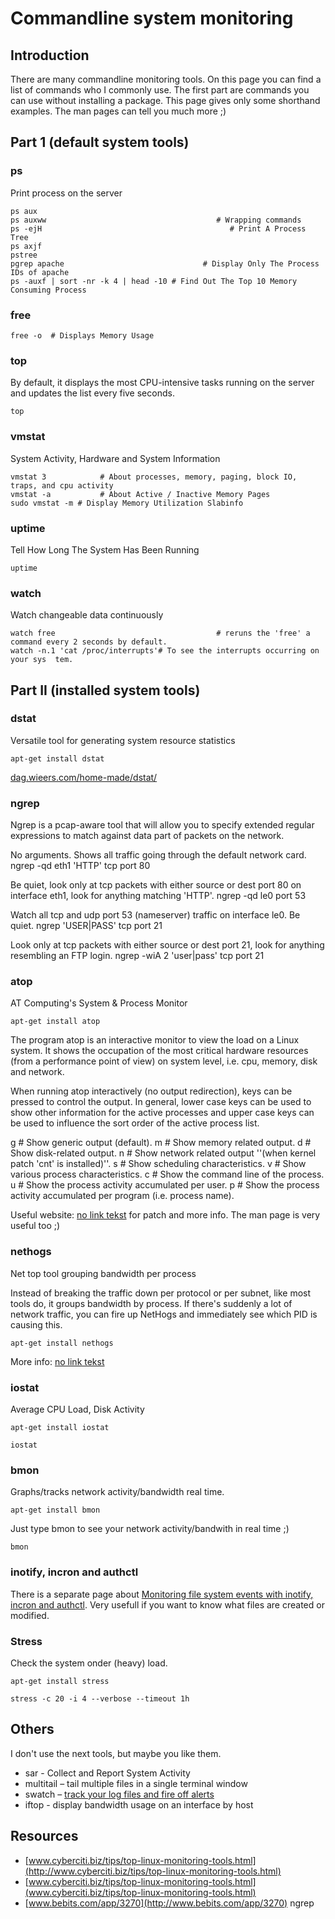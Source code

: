 # Commandline system monitoring

## Introduction

There are many commandline monitoring tools. On this page you can find a list of commands who I commonly use. The first part are commands you can use without installing a package. This page gives only some shorthand examples. The man pages can tell you much more ;)

## Part 1 (default system tools)

### ps

Print process on the server

    ps aux
    ps auxww                                      # Wrapping commands
    ps -ejH                                          # Print A Process Tree
    ps axjf
    pstree
    pgrep apache                               # Display Only The Process IDs of apache
    ps -auxf | sort -nr -k 4 | head -10 # Find Out The Top 10 Memory Consuming Process

### free

    free -o  # Displays Memory Usage

### top

By default, it displays the most CPU-intensive tasks running on the server and updates the list every five seconds.

    top

### vmstat

System Activity, Hardware and System Information

    vmstat 3            # About processes, memory, paging, block IO, traps, and cpu activity
    vmstat -a           # About Active / Inactive Memory Pages
    sudo vmstat -m # Display Memory Utilization Slabinfo

### uptime

Tell How Long The System Has Been Running

    uptime

### watch

Watch changeable data continuously

    watch free                                    # reruns the 'free' a command every 2 seconds by default.
    watch -n.1 'cat /proc/interrupts'# To see the interrupts occurring on your sys  tem.


## Part II (installed system tools)

### dstat

Versatile tool for generating system resource statistics

    apt-get install dstat

[dag.wieers.com/home-made/dstat/](http://dag.wieers.com/home-made/dstat/)

### ngrep

Ngrep is a pcap-aware tool that will allow you to specify extended regular expressions to match against data part of packets on the network.

No arguments. Shows all traffic going through the default network card.
    ngrep -qd eth1 'HTTP' tcp port 80

Be quiet, look only at tcp packets with either source or dest port 80 on interface eth1, look for anything matching 'HTTP'.
    ngrep -qd le0 port 53

Watch all tcp and udp port 53 (nameserver) traffic on interface le0. Be quiet.
    ngrep 'USER|PASS' tcp port 21

Look only at tcp packets with either source or dest port 21, look for anything resembling an FTP login.
    ngrep -wiA 2 'user|pass' tcp port 21

### atop

AT Computing's System & Process Monitor

    apt-get install atop

The program atop is an interactive monitor to view the load on a Linux system. It shows the occupation of the most critical hardware resources (from a performance point of view) on system level, i.e. cpu, memory, disk and network.

When running atop interactively (no output redirection), keys can be pressed to control the output. In general, lower case keys can be used to show other information for the active processes and upper case keys can be used to influence the sort order of the active process list.

g # Show generic output (default).
m # Show memory related output.
d # Show disk-related output.
n # Show network related output ''(when kernel patch 'cnt' is installed)''.
s # Show scheduling characteristics.
v # Show various process characteristics.
c # Show the command line of the process.
u # Show the process activity accumulated per user.
p # Show the process activity accumulated per program (i.e. process name).

Useful website: [no link tekst](http://www.atoptool.nl) for patch and more info. The man page is very useful too ;)

### nethogs

Net top tool grouping bandwidth per process

Instead of breaking the traffic down per protocol or per subnet, like most tools do, it groups bandwidth by process. If there's suddenly a lot of network traffic, you can fire up NetHogs and immediately see which PID is causing this.

    apt-get install nethogs

More info: [no link tekst](http://nethogs.sourceforge.net)

###  iostat

Average CPU Load, Disk Activity

    apt-get install iostat

    iostat

### bmon

Graphs/tracks network activity/bandwidth real time.

    apt-get install bmon

Just type bmon to see your network activity/bandwith in real time ;)

    bmon

### inotify, incron and authctl

There is a separate page about [Monitoring file system events with inotify, incron and authctl](kb/129).
Very usefull if you want to know what files are created or modified.

### Stress

Check the system onder (heavy) load.

    apt-get install stress

    stress -c 20 -i 4 --verbose --timeout 1h

## Others

I don't use the next tools, but maybe you like them.

* sar - Collect and Report System Activity
* multitail – tail multiple files in a single terminal window
* swatch – [track your log files and fire off alerts](http://www.linuxjournal.com/article/4776?page=0,2)
* iftop - display bandwidth usage on an interface by host

## Resources

* [www.cyberciti.biz/tips/top-linux-monitoring-tools.html](http://www.cyberciti.biz/tips/top-linux-monitoring-tools.html)
* [www.cyberciti.biz/tips/top-linux-monitoring-tools.html](www.cyberciti.biz/tips/top-linux-monitoring-tools.html)
* [www.bebits.com/app/3270](http://www.bebits.com/app/3270) ngrep
